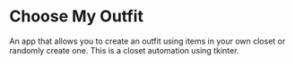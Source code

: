 # Choose My Outfit

An app that allows you to create an outfit using items in your own closet or randomly create one. This is a closet automation using tkinter.
